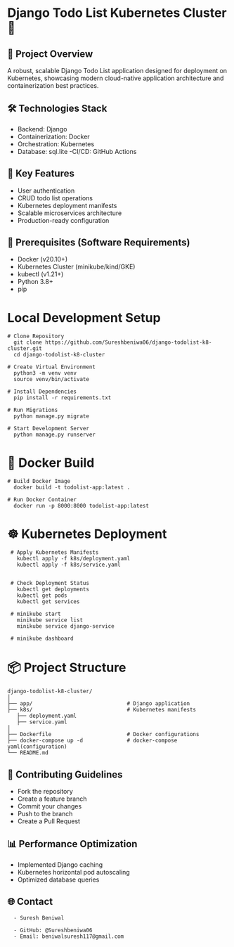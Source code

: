 # Django Todo List Kubernetes Cluster 🚀

## 📌 Project Overview
A robust, scalable Django Todo List application designed for deployment on Kubernetes, showcasing modern cloud-native application architecture and containerization best practices.

## 🛠 Technologies Stack

- Backend: Django
- Containerization: Docker
- Orchestration: Kubernetes
- Database: sql.lite
-CI/CD: GitHub Actions

## 🌟 Key Features
 - User authentication
 - CRUD todo list operations
 - Kubernetes deployment manifests
 - Scalable microservices architecture
- Production-ready configuration

 ## 🔧 Prerequisites (Software Requirements)
  - Docker (v20.10+)
  - Kubernetes Cluster (minikube/kind/GKE)
  - kubectl (v1.21+)
  - Python 3.8+
  -  pip


  #  Local Development Setup
    # Clone Repository
      git clone https://github.com/Sureshbeniwa06/django-todolist-k8-cluster.git
      cd django-todolist-k8-cluster

    # Create Virtual Environment
      python3 -m venv venv
      source venv/bin/activate

    # Install Dependencies
      pip install -r requirements.txt

    # Run Migrations
      python manage.py migrate

    # Start Development Server
      python manage.py runserver

 #  🐳 Docker Build
    # Build Docker Image
      docker build -t todolist-app:latest .

    # Run Docker Container
      docker run -p 8000:8000 todolist-app:latest

  #  ☸️ Kubernetes Deployment
     # Apply Kubernetes Manifests
       kubectl apply -f k8s/deployment.yaml
       kubectl apply -f k8s/service.yaml
       

     # Check Deployment Status
       kubectl get deployments
       kubectl get pods
       kubectl get services

     # minikube start
       minikube service list
       minikube service django-service

     # minikube dashboard  

#  📦 Project Structure
    django-todolist-k8-cluster/
    │
    ├── app/                              # Django application
    ├── k8s/                              # Kubernetes manifests
       ├── deployment.yaml
       ├── service.yaml
    │   
    ├── Dockerfile                        # Docker configurations
    ├── docker-compose up -d              # docker-compose yaml(configuration)
    └── README.md

## 🤝 Contributing Guidelines

 - Fork the repository
 - Create a feature branch
 - Commit your changes
 - Push to the branch
 - Create a Pull Request

 ## 📊 Performance Optimization
 
  -  Implemented Django caching
  - Kubernetes horizontal pod autoscaling
  - Optimized database queries

 ## 🌐 Contact
 
      - Suresh Beniwal

      - GitHub: @Sureshbeniwa06
      - Email: beniwalsuresh117@gmail.com








    
